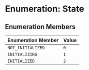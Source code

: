 # Enumeration: State

## Enumeration Members

| Enumeration Member | Value |
| ------ | ------ |
| `NOT_INITIALIZED` | `0` |
| `INITIALIZING` | `1` |
| `INITIALIZED` | `2` |
